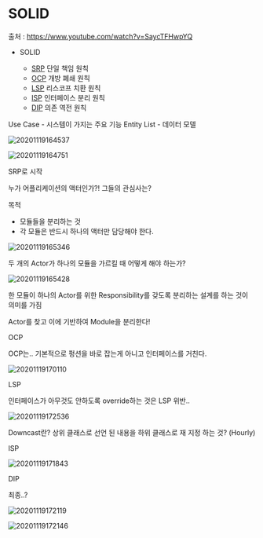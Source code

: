 # SOLID

출처 : https://www.youtube.com/watch?v=SaycTFHwpYQ

* SOLID

    * [SRP](https://github.com/kso1204/TIL/blob/main/PHP/SOLID/SRP.md) 단일 책임 원칙
    * [OCP](https://github.com/kso1204/TIL/blob/main/PHP/SOLID/OCP.md) 개방 폐쇄 원칙
    * [LSP](https://github.com/kso1204/TIL/blob/main/PHP/SOLID/LSP.md) 리스코프 치환 원칙
    * [ISP](https://github.com/kso1204/TIL/blob/main/PHP/SOLID/ISP.md) 인터페이스 분리 원칙
    * [DIP](https://github.com/kso1204/TIL/blob/main/PHP/SOLID/DIP.md) 의존 역전 원칙


Use Case - 시스템이 가지는 주요 기능
Entity List - 데이터 모델

![20201119164537](https://user-images.githubusercontent.com/6989005/99636654-0d7a4300-2a87-11eb-8eff-254b464ccc9c.png)

![20201119164751](https://user-images.githubusercontent.com/6989005/99636650-0bb07f80-2a87-11eb-8d09-0b9098602df4.png)

SRP로 시작

누가 어플리케이션의 액터인가?! 그들의 관심사는?

목적
- 모듈들을 분리하는 것
- 각 모듈은 반드시 하나의 액터만 담당해야 한다.

![20201119165346](https://user-images.githubusercontent.com/6989005/99637665-88902900-2a88-11eb-9e5d-eb2897d7c9e6.png)

두 개의 Actor가 하나의 모듈을 가르킬 때 어떻게 해야 하는가?

![20201119165428](https://user-images.githubusercontent.com/6989005/99637658-86c66580-2a88-11eb-9e0f-f1bacf3337c1.png)

한 모듈이 하나의 Actor를 위한 Responsibility를 갖도록 분리하는 설계를 하는 것이 의미를 가짐

Actor를 찾고 이에 기반하여 Module을 분리한다!

OCP

OCP는.. 기본적으로 펑션을 바로 잡는게 아니고 인터페이스를 거친다.

![20201119170110](https://user-images.githubusercontent.com/6989005/99640354-1c172900-2a8c-11eb-85e1-d7c8b446600c.png)


LSP

인터페이스가 아무것도 안하도록 override하는 것은 LSP 위반..

![20201119172536](https://user-images.githubusercontent.com/6989005/99640462-41a43280-2a8c-11eb-94a5-e5b5c78dd1f8.png)

Downcast란? 상위 클래스로 선언 된 내용을 하위 클래스로 재 지정 하는 것? (Hourly)

ISP

![20201119171843](https://user-images.githubusercontent.com/6989005/99640381-2507fa80-2a8c-11eb-82b4-d613885d5837.png)


DIP

최종..?

![20201119172119](https://user-images.githubusercontent.com/6989005/99640397-2afddb80-2a8c-11eb-87a7-cefdbdd737bc.png)

![20201119172146](https://user-images.githubusercontent.com/6989005/99640402-2cc79f00-2a8c-11eb-960b-85ce95c45586.png)
